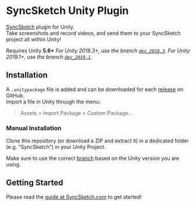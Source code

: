# SyncSketch Unity Plugin

[SyncSketch](https://www.syncsketch.com/) plugin for Unity.  
Take screenshots and record videos, and send them to your SyncSketch project all within Unity!

Requires Unity **5.6+** 
_For Unity 2018.3+, use the branch [`dev_2018.3`](https://github.com/syncsketch/syncsketch-unity/tree/dev_2018.3)._
_For Unity 2019.1+, use the branch [`dev_2019.1`](https://github.com/syncsketch/syncsketch-unity/tree/dev_2019.1)._

## Installation

A `.unitypackage` file is added and can be downloaded for each [release](https://github.com/syncsketch/syncsketch-unity/releases) on GitHub.  
Import a file in Unity through the menu:
> Assets > Import Package > Custom Package...

### Manual Installation

Clone this repository (or download a ZIP and extract it) in a dedicated folder (e.g. "SyncSketch") in your Unity Project.

Make sure to use the correct [branch](https://github.com/syncsketch/syncsketch-unity/branches) based on the Unity version you are using.

## Getting Started

Please read the [guide at SyncSketch.com](https://support.syncsketch.com/syncsketch-unity-integration) to get started!
